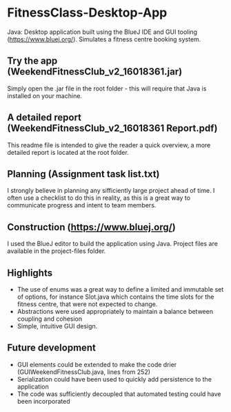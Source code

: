 # FitnessClass-Desktop-App
Java: Desktop application built using the BlueJ IDE and GUI tooling (https://www.bluej.org/). Simulates a fitness centre booking system.

## Try the app (WeekendFitnessClub_v2_16018361.jar)
Simply open the .jar file in the root folder - this will require that Java is installed on your machine.

## A detailed report (WeekendFitnessClub_v2_16018361 Report.pdf)
This readme file is intended to give the reader a quick overview, a more detailed report is located at the root folder.

## Planning (Assignment task list.txt)
I strongly believe in planning any sifficiently large project ahead of time. I often use a checklist to do this in reality, as this is a great way to communicate progress and intent to team members.

## Construction (https://www.bluej.org/)
I used the BlueJ editor to build the application using Java. Project files are available in the project-files folder.

## Highlights
* The use of enums was a great way to define a limited and immutable set of options, for instance Slot.java which contains the time slots for the fitness centre, that were not expected to change.
* Abstractions were used appropriately to maintain a balance between coupling and cohesion
* Simple, intuitive GUI design.

## Future development
* GUI elements could be extended to make the code drier (GUIWeekendFitnessClub.java, lines from 252)
* Serialization could have been used to quickly add persistence to the application
* The code was sufficiently decoupled that automated testing could have been incorporated

